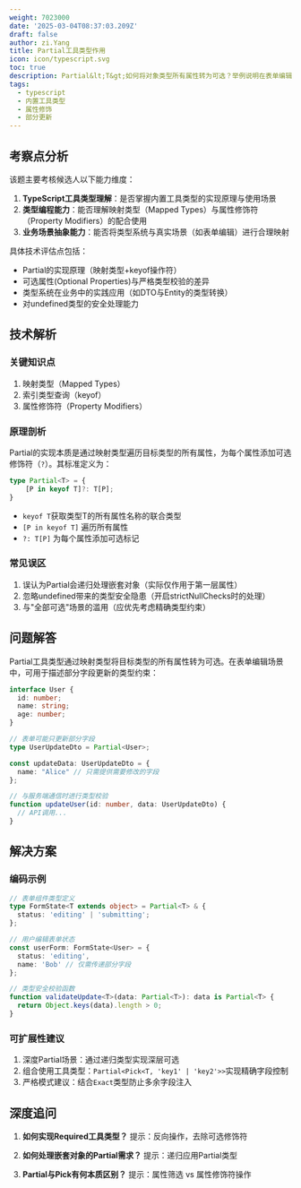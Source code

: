 ```yaml
---
weight: 7023000
date: '2025-03-04T08:37:03.209Z'
draft: false
author: zi.Yang
title: Partial工具类型作用
icon: icon/typescript.svg
toc: true
description: Partial&lt;T&gt;如何将对象类型所有属性转为可选？举例说明在表单编辑场景中，如何利用Partial实现部分字段更新类型校验
tags:
  - typescript
  - 内置工具类型
  - 属性修饰
  - 部分更新
---
```


## 考察点分析

该题主要考核候选人以下能力维度：

1. **TypeScript工具类型理解**：是否掌握内置工具类型的实现原理与使用场景
2. **类型编程能力**：能否理解映射类型（Mapped Types）与属性修饰符（Property Modifiers）的配合使用
3. **业务场景抽象能力**：能否将类型系统与真实场景（如表单编辑）进行合理映射

具体技术评估点包括：

- Partial的实现原理（映射类型+keyof操作符）
- 可选属性(Optional Properties)与严格类型校验的差异
- 类型系统在业务中的实践应用（如DTO与Entity的类型转换）
- 对undefined类型的安全处理能力

## 技术解析

### 关键知识点

1. 映射类型（Mapped Types）
2. 索引类型查询（keyof）
3. 属性修饰符（Property Modifiers）

### 原理剖析

Partial的实现本质是通过映射类型遍历目标类型的所有属性，为每个属性添加可选修饰符（`?`）。其标准定义为：

```typescript
type Partial<T> = {
    [P in keyof T]?: T[P];
}
```

- `keyof T`获取类型T的所有属性名称的联合类型
- `[P in keyof T]` 遍历所有属性
- `?: T[P]` 为每个属性添加可选标记

### 常见误区

1. 误认为Partial会递归处理嵌套对象（实际仅作用于第一层属性）
2. 忽略undefined带来的类型安全隐患（开启strictNullChecks时的处理）
3. 与"全部可选"场景的滥用（应优先考虑精确类型约束）

## 问题解答

Partial工具类型通过映射类型将目标类型的所有属性转为可选。在表单编辑场景中，可用于描述部分字段更新的类型约束：

```typescript
interface User {
  id: number;
  name: string;
  age: number;
}

// 表单可能只更新部分字段
type UserUpdateDto = Partial<User>;

const updateData: UserUpdateDto = {
  name: "Alice" // 只需提供需要修改的字段
};

// 与服务端通信时进行类型校验
function updateUser(id: number, data: UserUpdateDto) {
  // API调用...
}
```

## 解决方案

### 编码示例

```typescript
// 表单组件类型定义
type FormState<T extends object> = Partial<T> & {
  status: 'editing' | 'submitting';
};

// 用户编辑表单状态
const userForm: FormState<User> = {
  status: 'editing',
  name: 'Bob' // 仅需传递部分字段
};

// 类型安全校验函数
function validateUpdate<T>(data: Partial<T>): data is Partial<T> {
  return Object.keys(data).length > 0;
}
```

### 可扩展性建议

1. 深度Partial场景：通过递归类型实现深层可选
2. 组合使用工具类型：`Partial<Pick<T, 'key1' | 'key2'>>`实现精确字段控制
3. 严格模式建议：结合`Exact`类型防止多余字段注入

## 深度追问

1. **如何实现Required工具类型？**
提示：反向操作，去除可选修饰符

2. **如何处理嵌套对象的Partial需求？**
提示：递归应用Partial类型

3. **Partial与Pick有何本质区别？**
提示：属性筛选 vs 属性修饰符操作
